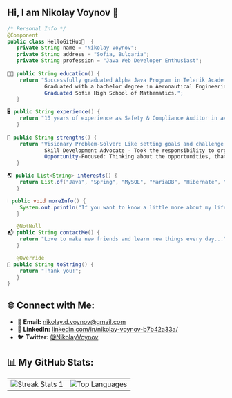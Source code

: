 ## Hi, I am Nikolay Voynov 👋

```java
/* Personal Info */
@Component
public class HelloGitHub👋  {
   private String name = "Nikolay Voynov";
   private String address = "Sofia, Bulgaria";
   private String profession = "Java Web Developer Enthusiast";
  
👨‍🎓 public String education() {
    return "Successfully graduated Alpha Java Program in Telerik Academy.
            Graduated with a bachelor degree in Aeronautical Engineering.
            Graduated Sofia High School of Mathematics.";
   }

🖥 public String experience() {
    return "10 years of experience as Safety & Compliance Auditor in aviation industry performing audits both on local and international level.";
   }
  
💪 public String strengths() {
    return "Visionary Problem-Solver: Like setting goals and challenge myself. 
            Skill Development Advocate - Took the responsibility to organize and conduct several in-house company trainings. 
            Opportunity-Focused: Thinking about the opportunities, that every difficulty provides.";
   }

🌎 public List<String> interests() {
    return List.of("Java", "Spring", "MySQL", "MariaDB", "Hibernate", "HTML", "CSS", "Thymeleaf", "Bootstrap");
   }

ℹ️ public void moreInfo() {
    System.out.println("If you want to know a little more about my life, follow me on my social networks where I share more about myself.");
   }

   @NotNull
📬 public String contactMe() {
    return "Love to make new friends and learn new things every day...";
   }

   @Override
🏡 public String toString() {
    return "Thank you!";
   }
}
```
## 🌐 Connect with Me:
- 📧 **Email:** [nikolay.d.voynov@gmail.com](mailto:nikolay.d.voynov@gmail.com)
- 💼 **LinkedIn:** [linkedin.com/in/nikolay-voynov-b7b42a33a/](https://www.linkedin.com/in/nikolay-voynov-b7b42a33a/)
- 🐦 **Twitter:** [@NikolayVoynov](https://x.com/NikolayVoynov)

## 📊 My GitHub Stats:
<table>
  <tr>
    <td>
      <img src="https://github-readme-stats.vercel.app/api?username=NikolayVoynov&show_icons=true&theme=radical" alt="Streak Stats 1" />
    </td>
<!--     <td>
      <img src="https://streak-stats.demolab.com?user=NikolayVoynov&theme=radical" alt="Streak Stats 2" />
    </td> -->
    <td>
      <img src="https://github-readme-stats.vercel.app/api/top-langs/?username=NikolayVoynov&layout=compact&theme=radical" alt="Top Languages" />
    </td>
<!--    <td>
      <img src="https://github-profile-trophy.vercel.app/?username=YourGitHubUsername&theme=radical" alt="Trophy" />
    </td> -->
  </tr>
</table>



